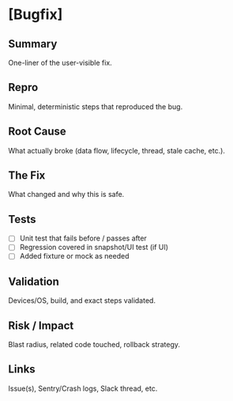 # [Bugfix] <concise title>

## Summary
One-liner of the user-visible fix.

## Repro
Minimal, deterministic steps that reproduced the bug.

## Root Cause
What actually broke (data flow, lifecycle, thread, stale cache, etc.).

## The Fix
What changed and why this is safe.

## Tests
- [ ] Unit test that fails before / passes after
- [ ] Regression covered in snapshot/UI test (if UI)
- [ ] Added fixture or mock as needed

## Validation
Devices/OS, build, and exact steps validated.

## Risk / Impact
Blast radius, related code touched, rollback strategy.

## Links
Issue(s), Sentry/Crash logs, Slack thread, etc.
